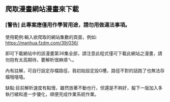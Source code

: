 
## 爬取漫畫網站漫畫來下載

### [警告] 此專案應僅用作學習用途，請勿用做違法事項。

使用範例:輸入欲爬取的網站集數的頁面，例如: https://manhua.fzdm.com/39/036/

即可下載網站中的該漫畫第36集全部，請注意此程式僅可下載此網站之漫畫，請勿抱有太高期待，要解析很麻煩ㄟ。

內有註解，可自行設定存檔路徑，我初始設定設G槽，路徑不對的話跑了也無法存檔哦嘻嘻。

缺點:目前解析速度有點慢，雖然放著不動也行，但還是不夠好，擬下一版加入多執行緒和進一步優化，順便完成作業系統作業。
